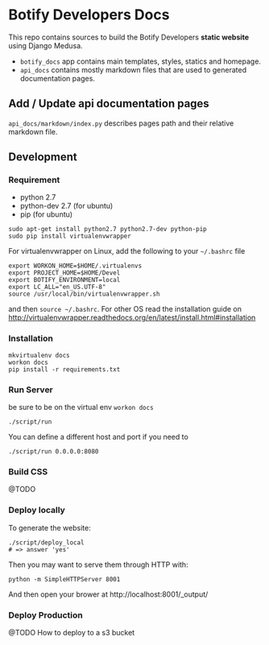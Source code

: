 # Botify Developers Docs
This repo contains sources to build the Botify Developers **static website** using Django Medusa.

- `botify_docs` app contains main templates, styles, statics and homepage.
- `api_docs` contains mostly markdown files that are used to generated documentation pages.


## Add / Update api documentation pages

`api_docs/markdown/index.py` describes pages path and their relative markdown file.

## Development

### Requirement
- python 2.7
- python-dev 2.7 (for ubuntu)
- pip (for ubuntu)

```SH
sudo apt-get install python2.7 python2.7-dev python-pip
sudo pip install virtualenvwrapper
```

For virtualenvwrapper on Linux, add the following to your `~/.bashrc` file

```SH
export WORKON_HOME=$HOME/.virtualenvs
export PROJECT_HOME=$HOME/Devel
export BOTIFY_ENVIRONMENT=local
export LC_ALL="en_US.UTF-8"
source /usr/local/bin/virtualenvwrapper.sh
```

and then `source ~/.bashrc`. For other OS read the installation guide on 
http://virtualenvwrapper.readthedocs.org/en/latest/install.html#installation

### Installation
```SH
mkvirtualenv docs
workon docs
pip install -r requirements.txt
```

### Run Server
be sure to be on the virtual env `workon docs`

```SH
./script/run
```

You can define a different host and port if you need to

```SH
./script/run 0.0.0.0:8080
```

### Build CSS
@TODO

### Deploy locally

To generate the website:
```SH
./script/deploy_local
# => answer 'yes'
```

Then you may want to serve them through HTTP with:
```SH
python -m SimpleHTTPServer 8001
```

And then open your brower at http://localhost:8001/_output/


### Deploy Production
@TODO How to deploy to a s3 bucket
